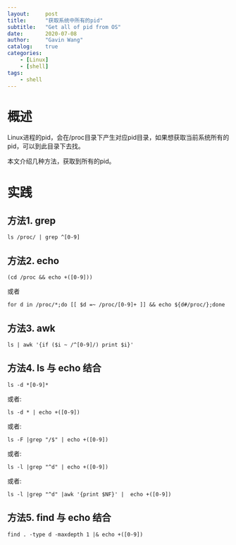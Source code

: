 ```yaml
---
layout:     post
title:      "获取系统中所有的pid"
subtitle:   "Get all of pid from OS"
date:       2020-07-08
author:     "Gavin Wang"
catalog:    true
categories:
    - [Linux]
    - [shell]
tags:
    - shell
---
```


# 概述

Linux进程的pid，会在/proc目录下产生对应pid目录，如果想获取当前系统所有的pid，可以到此目录下去找。

本文介绍几种方法，获取到所有的pid。


# 实践


## 方法1. grep

```ls /proc/ | grep ^[0-9] ```


## 方法2. echo

```(cd /proc && echo +([0-9])) ```

或者

```for d in /proc/*;do [[ $d =~ /proc/[0-9]+ ]] && echo ${d#/proc/};done ```

## 方法3. awk

```ls | awk '{if ($i ~ /^[0-9]/) print $i}' ```

## 方法4. ls 与 echo 结合

```ls -d *[0-9]* ```

或者:

```ls -d * | echo +([0-9]) ```

或者:

```ls -F |grep "/$" | echo +([0-9]) ```

或者:

```ls -l |grep "^d" | echo +([0-9]) ```

或者:

```ls -l |grep "^d" |awk '{print $NF}' |  echo +([0-9]) ```

## 方法5. find 与 echo 结合

```find . -type d -maxdepth 1 |& echo +([0-9]) ```

